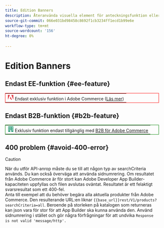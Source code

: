 ```yaml
---
title: Edition Banners
description: Återanvända visuella element för anteckningsfunktion eller sidor som gäller en viss utgåva
source-git-commit: 066e031bd98458c8692f1cb3234ff1ecd1b99e6e
workflow-type: tm+mt
source-wordcount: '156'
ht-degree: 0%

---
```


# Edition Banners

## Endast EE-funktion {#ee-feature}

<table style="border:1px solid red">
<tr><td><img alt="Funktionen Adobe Commerce" src="../assets/adobe-logo.svg" width="20" height="20" /> Endast exklusiv funktion i Adobe Commerce (<a href="https://experienceleague.adobe.com/docs/commerce-admin/user-guides/home.html#product-editions">Läs mer</a>)</td></tr>
</table>

## Endast B2B-funktion {#b2b-feature}

<table style="border:1px solid green">
<tr><td><img alt="Funktionen Adobe Commerce" src="../assets/b2b.svg" width="20" height="20" /> Exklusiv funktion endast tillgänglig med <a href="https://experienceleague.adobe.com/docs/commerce-admin/b2b/guide-overview.html">B2B för Adobe Commerce</a></td></tr>
</table>

## 400 problem {#avoid-400-error}

>[!CAUTION]
>
>När du utför API-anrop måste du se till att någon typ av searchCriteria används. Du kan också överväga att använda sidnumrering. Om resultatet från Adobe Commerce är för stort kan Adobe Developer App Builder-kapaciteten uppfyllas och filen avslutas oväntat. Resultatet är ett felaktigt svarsresultat som ett 400-fel.\
> Anta till exempel att du behöver begära alla aktuella produkter från Adobe Commerce. Den resulterande URL:en liknar `{{base_url}}rest/V1/products?searchCriteria=all`. Beroende på storleken på katalogen som returneras kan json vara för stor för att App Builder ska kunna använda den. Använd sidnumrering i stället och gör några förfrågningar för att undvika `Response is not valid 'message/http'.`
